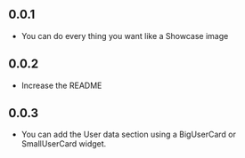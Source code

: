## 0.0.1

* You can do every thing you want like a Showcase image

## 0.0.2

* Increase the README

## 0.0.3

* You can add the User data section using a BigUserCard or SmallUserCard widget.